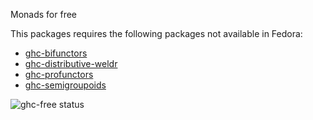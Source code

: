 Monads for free

This packages requires the following packages not available in Fedora:

* [ghc-bifunctors](../ghc-bifunctors)
* [ghc-distributive-weldr](../ghc-distributive-weldr)
* [ghc-profunctors](../ghc-profunctors)
* [ghc-semigroupoids](../ghc-semigroupoids)

![ghc-free status](https://copr.fedorainfracloud.org/coprs/g/weldr/bdcs-haskell-deps/package/ghc-free/status_image/last_build.png)

